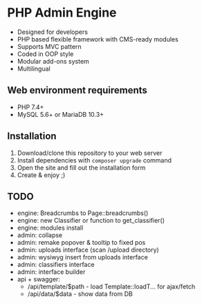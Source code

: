 # PHP Admin Engine
* Designed for developers
* PHP based flexible framework with CMS-ready modules
* Supports MVC pattern
* Coded in OOP style
* Modular add-ons system
* Multilingual

## Web environment requirements
* PHP 7.4+
* MySQL 5.6+ or MariaDB 10.3+

## Installation
1. Download/clone this repository to your web server
2. Install dependencies with `composer upgrade` command
3. Open the site and fill out the installation form
4. Create & enjoy ;)

## TODO
* engine: Breadcrumbs to Page::breadcrumbs()
* engine: new Classifier or function to get_classifier()
* engine: modules install
* admin: collapse
* admin: remake popover & tooltip to fixed pos
* admin: uploads interface (scan /upload directory)
* admin: wysiwyg insert from uploads interface
* admin: classifiers interface
* admin: interface builder
* api + swagger:
  * /api/template/$path - load Template::loadT... for ajax/fetch
  * /api/data/$data - show data from DB